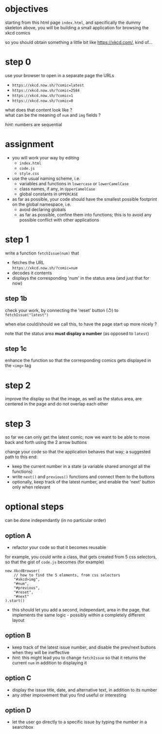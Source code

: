 # objectives

starting from this html page `index.html`, and specifically the dummy skeleton above, you will be building a small application for browsing the xkcd comics

so you should obtain something a little bit like https://xkcd.com/, kind of...

# step 0

use your browser to open in a separate page the URLs

* `https://xkcd.now.sh/?comic=latest`
* `https://xkcd.now.sh/?comic=2584`
* `https://xkcd.now.sh/?comic=1`
* `https://xkcd.now.sh/?comic=0`

what does that content look like ?  
what can be the meaning of `num` and `img` fields ?

*hint*: numbers are sequential

# assignment

* you will work your way by editing
  * `index.html`
  * `code.js`
  * `style.css`
* use the usual naming scheme, i.e.
  * variables and functions in `lowercase` or `lowerCamelCase`
  * class names, if any, in `UpperCamelCase`
  * global constants in `UPPERCASE`
* as far as possible, your code should have the smallest possible footprint on
  the global namespace, i.e.
  * avoid declaring globals
  * as far as possible, confine them into functions; this is to avoid any
  possible conflict with other applications

# step 1

write a function `fetchIssue(num)` that

* fetches the URL  
  `https://xkcd.now.sh/?comic=`*`num`*
* decodes it contents
* displays the corresponding 'num' in the status area (and just that for now)

## step 1b

check your work, by connecting the 'reset' button (↺) to `fetchIssue("latest")`

when else could/should we call this, to have the page start up more nicely ?

note that the status area **must display a number** (as opposed to
`latest`)

## step 1c

enhance the function so that the corresponding comics gets displayed in the `<img>` tag

# step 2

improve the display so that the image, as well as the status area, are centered
in the page and do not overlap each other

# step 3

so far we can only get the latest comic; now we want to be able to move back and
forth using the 2 arrow buttons

change your code so that the application behaves that way; a suggested path to this end:

* keep the current number in a state (a variable shared amongst all the
  functions)
* write `next()` and `previous()` functions and connect them to the buttons
* optionally, keep track of the latest number, and enable the 'next' button only
  when relevant

# optional steps

can be done independantly (in no particular order)

## option A

* refactor your code so that it becomes reusable

for example, you could write a class, that gets created from 5 css selectors, so
that the gist of `code.js` becomes (for example)

```
new XkcdBrowser(
    // how to find the 5 elements, from css selectors
    "#xkcd>img",
    "#num",
    "#previous",
    "#reset",
    "#next"
).start()
```

* this should let you add a second, independant, area in the page, that implements the same logic - possibly within a completely different layout

## option B

* keep track of the latest issue number, and disable the prev/next buttons when
  they will be ineffective
* *hint:* this might lead you to change `fetchIssue` so that it returns the current `num` in addition to displaying it

## option C

* display the issue title, date, and alternative text, in addition to its number
* any other improvement that you find useful or interesting

## option D

* let the user go directly to a specific issue by typing the number in a searchbox
